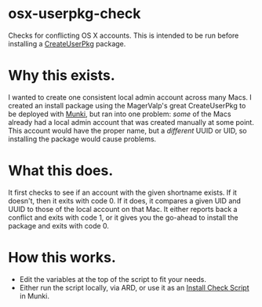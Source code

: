 # osx-userpkg-check
Checks for conflicting OS X accounts. This is intended to be run before installing a [CreateUserPkg](https://github.com/MagerValp/CreateUserPkg) package.

# Why this exists.
I wanted to create one consistent local admin account across many Macs. I created an install package using the MagerValp's great CreateUserPkg to be deployed with [Munki](https://github.com/munki/munki), but ran into one problem: _some_ of the Macs already had a local admin account that was created manually at some point. This account would have the proper name, but a _different_ UUID or UID, so installing the package would cause problems.

# What this does.
It first checks to see if an account with the given shortname exists. If it doesn't, then it exits with code 0. If it does, it compares a given UID and UUID to those of the local account on that Mac. It either reports back a conflict and exits with code 1, or it gives you the go-ahead to install the package and exits with code 0.

# How this works.
- Edit the variables at the top of the script to fit your needs.
- Either run the script locally, via ARD, or use it as an [Install Check Script](https://github.com/munki/munki/wiki/How-Munki-Decides-What-Needs-To-Be-Installed#install-check-script) in Munki.
